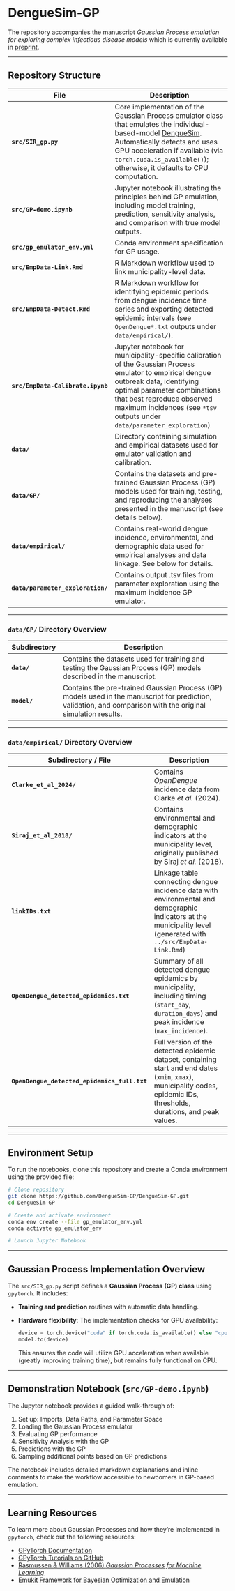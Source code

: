 # DengueSim-GP
The repository accompanies the manuscript *Gaussian Process emulation for exploring complex infectious disease models* which is currently available in [preprint](https://www.medrxiv.org/content/10.1101/2024.11.28.24318136v2).

---


## Repository Structure

| File                      | Description                                                                                                                                                                                                                                              |
| ------------------------- | -------------------------------------------------------------------------------------------------------------------------------------------------------------------------------------------------------------------------------------------------------- |
| **`src/SIR_gp.py`**           | Core implementation of the Gaussian Process emulator class that emulates the individual-based-model [DengueSim](https://github.com/AnnaMariaL/DengueSim). Automatically detects and uses GPU acceleration if available (via `torch.cuda.is_available()`); otherwise, it defaults to CPU computation. |
| **`src/GP-demo.ipynb`**       | Jupyter notebook illustrating the principles behind GP emulation, including model training, prediction, sensitivity analysis, and comparison with true model outputs. |
| **`src/gp_emulator_env.yml`** | Conda environment specification for GP usage.|
| **`src/EmpData-Link.Rmd`**  | R Markdown workflow used to link municipality-level data. |
| **`src/EmpData-Detect.Rmd`** | R Markdown workflow for identifying epidemic periods from dengue incidence time series and exporting detected epidemic intervals (see `OpenDengue*.txt` outputs under `data/empirical/`). 
| **`src/EmpData-Calibrate.ipynb`** | Jupyter notebook for municipality-specific calibration of the Gaussian Process emulator to empirical dengue outbreak data, identifying optimal parameter combinations that best reproduce observed maximum incidences (see `*tsv` outputs under `data/parameter_exploration`) |
| **`data/`** | Directory containing simulation and empirical datasets used for emulator validation and calibration. |
| **`data/GP/`** | Contains the datasets and pre-trained Gaussian Process (GP) models used for training, testing, and reproducing the analyses presented in the manuscript (see details below).|
| **`data/empirical/`** | Contains real-world dengue incidence, environmental, and demographic data used for empirical analyses and data linkage. See below for details.  |
| **`data/parameter_exploration/`** | Contains output .tsv files from parameter exploration using the maximum incidence GP emulator. |


---

### `data/GP/` Directory Overview

| Subdirectory | Description                                                                                                                                                                                                                                                                |
| ------------ | -------------------------------------------------------------------------------------------------------------------------------------------------------------------------------------------------------------------------------------------------------------------------- |
| **`data/`**  | Contains the datasets used for training and testing the Gaussian Process (GP) models described in the manuscript.|
| **`model/`** | Contains the pre-trained Gaussian Process (GP) models used in the manuscript for prediction, validation, and comparison with the original simulation results.|

---


### `data/empirical/` Directory Overview

| Subdirectory / File | Description |
| -------------------- | ------------ |
| **`Clarke_et_al_2024/`** | Contains *OpenDengue* incidence data from Clarke *et al.* (2024). |
| **`Siraj_et_al_2018/`** | Contains environmental and demographic indicators at the municipality level, originally published by Siraj *et al.* (2018). |
| **`linkIDs.txt`** | Linkage table connecting dengue incidence data with environmental and demographic indicators at the municipality level (generated with `../src/EmpData-Link.Rmd`)  |
| **`OpenDengue_detected_epidemics.txt`**      | Summary of all detected dengue epidemics by municipality, including timing (`start_day`, `duration_days`) and peak incidence (`max_incidence`).                                                 |
| **`OpenDengue_detected_epidemics_full.txt`** | Full version of the detected epidemic dataset, containing start and end dates (`xmin`, `xmax`), municipality codes, epidemic IDs, thresholds, durations, and peak values. |
---


## Environment Setup

To run the notebooks, clone this repository and create a Conda environment using the provided file:

```bash
# Clone repository
git clone https://github.com/DengueSim-GP/DengueSim-GP.git
cd DengueSim-GP

# Create and activate environment
conda env create --file gp_emulator_env.yml
conda activate gp_emulator_env

# Launch Jupyter Notebook
```

---

## Gaussian Process Implementation Overview

The `src/SIR_gp.py` script defines a **Gaussian Process (GP) class** using `gpytorch`. It includes:

* **Training and prediction** routines with automatic data handling.

* **Hardware flexibility**:
  The implementation checks for GPU availability:

  ```python
  device = torch.device("cuda" if torch.cuda.is_available() else "cpu")
  model.to(device)
  ```

  This ensures the code will utilize GPU acceleration when available (greatly improving training time), but remains fully functional on CPU.
---

## Demonstration Notebook (`src/GP-demo.ipynb`)

The Jupyter notebook provides a guided walk-through of:

1. Set up: Imports, Data Paths, and Parameter Space
2. Loading the Gaussian Process emulator
3. Evaluating GP performance
4. Sensitivity Analysis with the GP
5. Predictions with the GP
6. Sampling additional points based on GP predictions

The notebook includes detailed markdown explanations and inline comments to make the workflow accessible to newcomers in GP-based emulation.

---

## Learning Resources

To learn more about Gaussian Processes and how they’re implemented in `gpytorch`, check out the following resources:

* [GPyTorch Documentation](https://gpytorch.ai/)
* [GPyTorch Tutorials on GitHub](https://github.com/cornellius-gp/gpytorch/tree/main/examples)
* [Rasmussen & Williams (2006) *Gaussian Processes for Machine Learning*](http://www.gaussianprocess.org/gpml/)
* [Emukit Framework for Bayesian Optimization and Emulation](https://emukit.github.io/)

